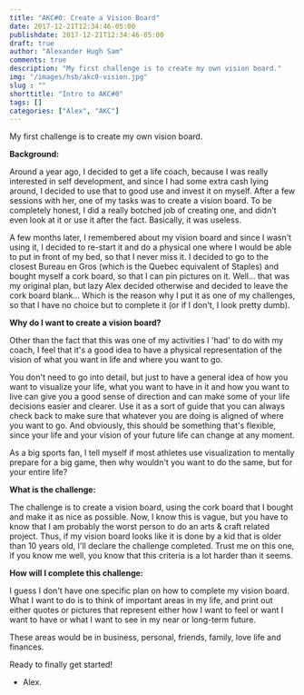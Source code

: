 ```yaml
---
title: "AKC#0: Create a Vision Board"
date: 2017-12-21T12:34:46-05:00
publishdate: 2017-12-21T12:34:46-05:00
draft: true
author: "Alexander Hugh Sam"
comments: true
description: "My first challenge is to create my own vision board."
img: "/images/hsb/akc0-vision.jpg"
slug : ""
shorttitle: "Intro to AKC#0"
tags: []
categories: ["Alex", "AKC"]
---
```

My first challenge is to create my own vision board.

**Background:**

Around a year ago, I decided to get a life coach, because I was really interested in self development, and since I had some extra cash lying around, I decided to use that to good use and invest it on myself. After a few sessions with her, one of my tasks was to create a vision board. To be completely honest, I did a really botched job of creating one, and didn't even look at it or use it after the fact. Basically, it was useless.

A few months later, I remembered about my vision board and since I wasn't using it, I decided to re-start it and do a physical one where I would be able to put in front of my bed, so that I never miss it. I decided to go to the closest Bureau en Gros (which is the Quebec equivalent of Staples) and bought myself a cork board, so that I can pin pictures on it. Well... that was my original plan, but lazy Alex decided otherwise and decided to leave the cork board blank... Which is the reason why I put it as one of my challenges, so that I have no choice but to complete it (or if I don't, I look pretty dumb).

**Why do I want to create a vision board?**

Other than the fact that this was one of my activities I 'had' to do with my coach, I feel that it's a good idea to have a physical representation of the vision of what you want in life and where you want to go.

You don't need to go into detail, but just to have a general idea of how you want to visualize your life, what you want to have in it and how you want to live can give you a good sense of direction and can make some of your life decisions easier and clearer. Use it as a sort of guide that you can always check back to make sure that whatever you are doing is aligned of where you want to go. And obviously, this should be something that's flexible, since your life and your vision of your future life can change at any moment.

As a big sports fan, I tell myself if most athletes use visualization to mentally prepare for a big game, then why wouldn't you want to do the same, but for your entire life?

**What is the challenge:**

The challenge is to create a vision board, using the cork board that I bought and make it as nice as possible. Now, I know this is vague, but you have to know that I am probably the worst person to do an arts & craft related project. Thus, if my vision board looks like it is done by a kid that is older than 10 years old, I'll declare the challenge completed. Trust me on this one, if you know me well, you know that this criteria is a lot harder than it seems.

**How will I complete this challenge:**

I guess I don't have one specific plan on how to complete my vision board. What I want to do is to think of important areas in my life, and print out either quotes or pictures that represent either how I want to feel or want I want to have or what I want to see in my near or long-term future.

These areas would be in business, personal, friends, family, love life and finances.

Ready to finally get started!

- Alex.
